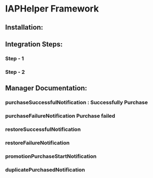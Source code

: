 # IAPHelper Framework

## Installation:

## Integration Steps:

### Step - 1 
### Step - 2


## Manager Documentation:
### purchaseSuccessfulNotification : Successfully Purchase
### purchaseFailureNotification Purchase failed
### restoreSuccessfulNotification
### restoreFailureNotification
### promotionPurchaseStartNotification
### duplicatePurchasedNotification
